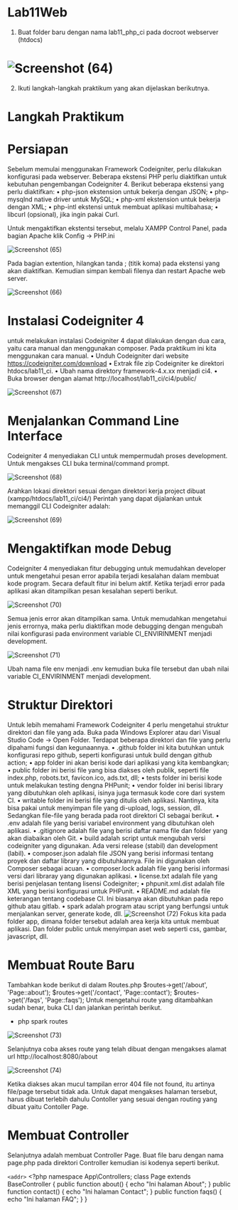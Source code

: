 # Lab11Web
1. Buat folder baru dengan nama lab11_php_ci pada docroot webserver (htdocs)
# ![Screenshot (64)](https://user-images.githubusercontent.com/65975985/122579213-e1578c80-d07e-11eb-853e-73de6b3629a4.png)
2. Ikuti langkah-langkah praktikum yang akan dijelaskan berikutnya.

# Langkah Praktikum
# Persiapan
Sebelum memulai menggunakan Framework Codeigniter, perlu dilakukan konfigurasi pada webserver. Beberapa ekstensi PHP perlu diaktifkan untuk kebutuhan pengembangan Codeigniter 4. Berikut beberapa ekstensi yang perlu diaktifkan: • php-json ekstension untuk bekerja dengan JSON; • php-mysqlnd native driver untuk MySQL; • php-xml ekstension untuk bekerja dengan XML; • php-intl ekstensi untuk membuat aplikasi multibahasa; • libcurl (opsional), jika ingin pakai Curl.

Untuk mengaktifkan ekstentsi tersebut, melalu XAMPP Control Panel, pada bagian Apache klik Config -> PHP.ini

![Screenshot (65)](https://user-images.githubusercontent.com/65975985/122579705-617df200-d07f-11eb-80ae-80913a52f8a7.png)

Pada bagian extention, hilangkan tanda ; (titik koma) pada ekstensi yang akan diaktifkan. Kemudian simpan kembali filenya dan restart Apache web server.

![Screenshot (66)](https://user-images.githubusercontent.com/65975985/122579730-693d9680-d07f-11eb-9b8e-41ea6fdec26a.png)

# Instalasi Codeigniter 4
untuk melakukan instalasi Codeigniter 4 dapat dilakukan dengan dua cara, yaitu cara manual dan menggunakan composer. Pada praktikum ini kita menggunakan cara manual. • Unduh Codeigniter dari website https://codeigniter.com/download • Extrak file zip Codeigniter ke direktori htdocs/lab11_ci. • Ubah nama direktory framework-4.x.xx menjadi ci4. • Buka browser dengan alamat http://localhost/lab11_ci/ci4/public/

![Screenshot (67)](https://user-images.githubusercontent.com/65975985/122579817-7eb2c080-d07f-11eb-9777-5f816abe3cc8.png)

# Menjalankan Command Line Interface
Codeigniter 4 menyediakan CLI untuk mempermudah proses development. Untuk mengakses CLI buka terminal/command prompt.

![Screenshot (68)](https://user-images.githubusercontent.com/65975985/122579894-9722db00-d07f-11eb-9cbe-1e6fe90be776.png)

Arahkan lokasi direktori sesuai dengan direktori kerja project dibuat (xampp/htdocs/lab11_ci/ci4/) Perintah yang dapat dijalankan untuk memanggil CLI Codeigniter adalah:

![Screenshot (69)](https://user-images.githubusercontent.com/65975985/122579919-9e49e900-d07f-11eb-97fd-da964523eef1.png)

# Mengaktifkan mode Debug
Codeigniter 4 menyediakan fitur debugging untuk memudahkan developer untuk mengetahui pesan error apabila terjadi kesalahan dalam membuat kode program. Secara default fitur ini belum aktif. Ketika terjadi error pada aplikasi akan ditampilkan pesan kesalahan seperti berikut.

![Screenshot (70)](https://user-images.githubusercontent.com/65975985/122580134-d81aef80-d07f-11eb-9be6-6d7c20407d8c.png)

Semua jenis error akan ditampilkan sama. Untuk memudahkan mengetahui jenis errornya, maka perlu diaktifkan mode debugging dengan mengubah nilai konfigurasi pada environment variable CI_ENVIRINMENT menjadi development.

![Screenshot (71)](https://user-images.githubusercontent.com/65975985/122580226-ee28b000-d07f-11eb-97c7-60b48fa1d4d0.png)

Ubah nama file env menjadi .env kemudian buka file tersebut dan ubah nilai variable CI_ENVIRINMENT menjadi development.

# Struktur Direktori
Untuk lebih memahami Framework Codeigniter 4 perlu mengetahui struktur direktori dan file yang ada. Buka pada Windows Explorer atau dari Visual Studio Code -> Open Folder. Terdapat beberapa direktori dan file yang perlu dipahami fungsi dan kegunaannya. • .github folder ini kita butuhkan untuk konfigurasi repo github, seperti konfigurasi untuk build dengan github action; • app folder ini akan berisi kode dari aplikasi yang kita kembangkan; • public folder ini berisi file yang bisa diakses oleh publik, seperti file index.php, robots.txt, favicon.ico, ads.txt, dll; • tests folder ini berisi kode untuk melakukan testing dengna PHPunit; • vendor folder ini berisi library yang dibutuhkan oleh aplikasi, isinya juga termasuk kode core dari system CI. • writable folder ini berisi file yang ditulis oleh aplikasi. Nantinya, kita bisa pakai untuk menyimpan file yang di-upload, logs, session, dll. Sedangkan file-file yang berada pada root direktori CI sebagai berikut. • .env adalah file yang berisi variabel environment yang dibutuhkan oleh aplikasi. • .gitignore adalah file yang berisi daftar nama file dan folder yang akan diabaikan oleh Git. • build adalah script untuk mengubah versi codeigniter yang digunakan. Ada versi release (stabil) dan development (labil). • composer.json adalah file JSON yang berisi informasi tentang proyek dan daftar library yang dibutuhkannya. File ini digunakan oleh Composer sebagai acuan. • composer.lock adalah file yang berisi informasi versi dari libraray yang digunakan aplikasi. • license.txt adalah file yang berisi penjelasan tentang lisensi Codeigniter; • phpunit.xml.dist adalah file XML yang berisi konfigurasi untuk PHPunit. • README.md adalah file keterangan tentang codebase CI. Ini biasanya akan dibutuhkan pada repo github atau gitlab. • spark adalah program atau script yang berfungsi untuk menjalankan server, generate kode, dll.
![Screenshot (72)](https://user-images.githubusercontent.com/65975985/122580363-11ebf600-d080-11eb-94c9-b8e533b5b3ee.png)
Fokus kita pada folder app, dimana folder tersebut adalah area kerja kita untuk membuat aplikasi. Dan folder public untuk menyimpan aset web seperti css, gambar, javascript, dll.

# Membuat Route Baru
Tambahkan kode berikut di dalam Routes.php
$routes->get('/about', 'Page::about');
$routes->get('/contact', 'Page::contact');
$routes->get('/faqs', 'Page::faqs');
Untuk mengetahui route yang ditambahkan sudah benar, buka CLI dan jalankan perintah berikut.
- php spark routes

![Screenshot (73)](https://user-images.githubusercontent.com/65975985/122580812-90e12e80-d080-11eb-99f6-7dd582f072c3.png)

Selanjutnya coba akses route yang telah dibuat dengan mengakses alamat url http://localhost:8080/about

![Screenshot (74)](https://user-images.githubusercontent.com/65975985/122580895-a6eeef00-d080-11eb-954c-20e24494bfa0.png)

Ketika diakses akan mucul tampilan error 404 file not found, itu artinya file/page tersebut tidak ada. Untuk dapat mengakses halaman tersebut, harus dibuat terlebih dahulu Contoller yang sesuai dengan routing yang dibuat yaitu Contoller Page.

# Membuat Controller 
Selanjutnya adalah membuat Controller Page. Buat file baru dengan nama page.php pada direktori Controller kemudian isi kodenya seperti berikut.

`<addr>` <?php
namespace App\Controllers;
class Page extends BaseController
{
public function about()
{
echo "Ini halaman About";
}
public function contact()
{
echo "Ini halaman Contact";
}
public function faqs()
{
echo "Ini halaman FAQ";
}
}


